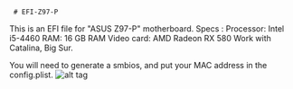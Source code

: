     # EFI-Z97-P
This is an EFI file for "ASUS Z97-P" motherboard.
    Specs : 
      Processor: Intel i5-4460
      RAM: 16 GB RAM
      Video card: AMD Radeon RX 580
      Work with Catalina, Big Sur.


You will need to generate a smbios, and put your MAC address in the config.plist.
![alt tag](https://ibb.co/nDRZXZj)
